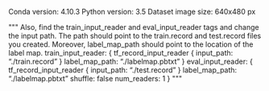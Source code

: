 Conda version: 4.10.3
Python version: 3.5
Dataset image size: 640x480 px

"""
Also, find the train_input_reader and eval_input_reader tags and change the input path. The path should point to the train.record and test.record files you created. Moreover, label_map_path should point to the location of the label map.
train_input_reader: {
 tf_record_input_reader {
  input_path: “./train.record”
 }
 label_map_path: “./labelmap.pbtxt”
}
eval_input_reader: {
 tf_record_input_reader {
  input_path: “./test.record”
 }
 label_map_path: “./labelmap.pbtxt”
 shuffle: false
 num_readers: 1
}
"""
